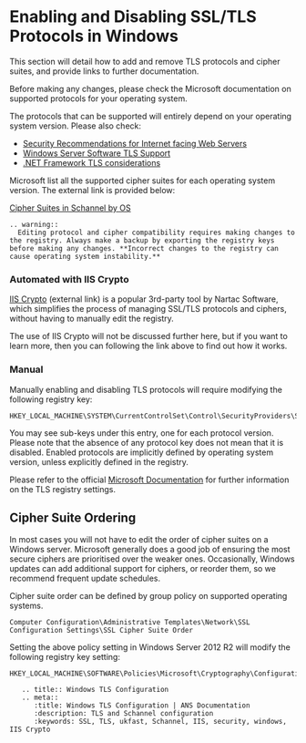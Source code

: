 # Enabling and Disabling SSL/TLS Protocols in Windows

This section will detail how to add and remove TLS protocols and cipher suites, and provide links to further documentation.

Before making any changes, please check the Microsoft documentation on supported protocols for your operating system.

The protocols that can be supported will entirely depend on your operating system version.
Please also check:

* [Security Recommendations for Internet facing Web Servers](/operatingsystems/windows/tlsandschannel/webserverrecommendations)
* [Windows Server Software TLS Support](/operatingsystems/windows/tlsandschannel/softwareconsiderations)
* [.NET Framework TLS considerations](/operatingsystems/windows/tlsandschannel/dotnetsettings)

Microsoft list all the supported cipher suites for each operating system version. The external link is provided below:

[Cipher Suites in Schannel by OS](https://msdn.microsoft.com/en-us/library/windows/desktop/aa374757(v=vs.85).aspx)

```eval_rst
.. warning::
  Editing protocol and cipher compatibility requires making changes to the registry. Always make a backup by exporting the registry keys before making any changes. **Incorrect changes to the registry can cause operating system instability.**
```

### Automated with IIS Crypto

[IIS Crypto](https://www.nartac.com/Products/IISCrypto) (external link) is a popular 3rd-party tool by Nartac Software, which simplifies the process of managing SSL/TLS protocols and ciphers, without having to manually edit the registry.

The use of IIS Crypto will not be discussed further here, but if you want to learn more, then you can following the link above to find out how it works.

### Manual

Manually enabling and disabling TLS protocols will require modifying the following registry key:

```none
HKEY_LOCAL_MACHINE\SYSTEM\CurrentControlSet\Control\SecurityProviders\SCHANNEL\Protocols
```

You may see sub-keys under this entry, one for each protocol version. Please note that the absence of any protocol key does not mean that it is disabled. Enabled protocols are implicitly defined by operating system version, unless explicitly defined in the registry.

Please refer to the official [Microsoft Documentation](https://docs.microsoft.com/en-us/windows-server/security/tls/tls-registry-settings) for further information on the TLS registry settings.

## Cipher Suite Ordering

In most cases you will not have to edit the order of cipher suites on a Windows server. Microsoft generally does a good job of ensuring the most secure ciphers are prioritised over the weaker ones. Occasionally, Windows updates can add additional support for ciphers, or reorder them, so we recommend frequent update schedules.


Cipher suite order can be defined by group policy on supported operating systems.

```none
Computer Configuration\Administrative Templates\Network\SSL Configuration Settings\SSL Cipher Suite Order
```

Setting the above policy setting in Windows Server 2012 R2 will modify the following registry key setting:

```none
HKEY_LOCAL_MACHINE\SOFTWARE\Policies\Microsoft\Cryptography\Configuration\SSL\0010002
```

```eval_rst
   .. title:: Windows TLS Configuration
   .. meta::
      :title: Windows TLS Configuration | ANS Documentation
      :description: TLS and Schannel configuration
      :keywords: SSL, TLS, ukfast, Schannel, IIS, security, windows, IIS Crypto
```
